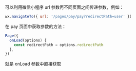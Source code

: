 可以利用微信小程序 url 参数再不同页面之间传递参数，例如：

```js
wx.navigateTo({ url: '/pages/pay/pay?redirectPath=user' })
```

在 pay 页面中获取参数的方法：

```js
Page({
  onLoad(options) {
    const redirectPath = options.redirectPath
  },
})
```

就是 onLoad 参数中直接获取

